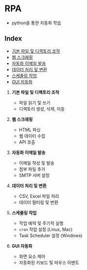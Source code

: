 # RPA
- python을 통한 자동화 학습

## Index
- [기본 파일 및 디렉토리 조작](./01.md)
- [웹 스크래핑](./02.md)
- [자동화 이메일 발송](./03.md)
- [데이터 처리 및 변환](./04.md)
- [스케줄링 작업](./05.md)
- [GUI 자동화](./06.md)

1. **기본 파일 및 디렉토리 조작**
   - 파일 읽기 및 쓰기
   - 디렉토리 생성, 삭제, 이동

2. **웹 스크래핑**
   - HTML 파싱
   - 웹 데이터 수집
   - API 호출

3. **자동화 이메일 발송**
   - 이메일 작성 및 발송
   - 첨부 파일 추가
   - SMTP 서버 설정

4. **데이터 처리 및 변환**
   - CSV, Excel 파일 처리
   - 데이터 필터링 및 변환

5. **스케줄링 작업**
   - 작업 예약 및 주기적 실행
   - `cron` 작업 설정 (Linux, Mac)
   - Task Scheduler 설정 (Windows)

6. **GUI 자동화**
   - 화면 요소 제어
   - 자동화된 키보드 및 마우스 이벤트

